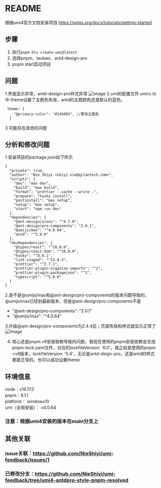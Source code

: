 # README
根据umi4官方文档安装项目 https://umijs.org/docs/tutorials/getting-started

## 步骤
1. 执行`pnpm dlx create-umi@latest`
2. 选择pnpm、taobao、antd-design-pro
3. pnpm start启动项目

## 问题
1.界面显示异常，antd-design-pro样式异常
![image](https://user-images.githubusercontent.com/35129125/230373364-b537a845-f1f0-4dab-b5e0-a68f22a27670.png)
2.umi的配置文件.umirc.ts中 theme设置了主题色失效，antd的主题颜色还是默认的蓝色。
```
 theme: {
    "@primary-color": "#1494D3", //更改主题色
  }
```
3.可能存在其他的问题

## 分析和修改问题
1.安装项目的package.json如下所示
```
{
  "private": true,
  "author": "Nie Shiyi <shiyi.nie@qitantech.com>",
  "scripts": {
    "dev": "max dev",
    "build": "max build",
    "format": "prettier --cache --write .",
    "prepare": "husky install",
    "postinstall": "max setup",
    "setup": "max setup",
    "start": "npm run dev"
  },
  "dependencies": {
    "@ant-design/icons": "^4.7.0",
    "@ant-design/pro-components": "2.0.1",
    "@umijs/max": "^4.0.64",
    "antd": "^5.0.0"
  },
  "devDependencies": {
    "@types/react": "^18.0.0",
    "@types/react-dom": "^18.0.0",
    "husky": "^8.0.1",
    "lint-staged": "^13.0.3",
    "prettier": "^2.7.1",
    "prettier-plugin-organize-imports": "^2",
    "prettier-plugin-packagejson": "^2",
    "typescript": "^5.0.0"
  }
}
```

2.是不是@umijs/max和@ant-design/pro-components的版本问题导致的，@umijs/max已经到最新版本，但是@ant-design/pro-components不是
- "@ant-design/pro-components": "2.0.1"
- "@umijs/max": "^4.0.64"

3.升级@ant-design/pro-components为2.4.4后；页面布局和样式就显示正常了
![image](https://user-images.githubusercontent.com/35129125/230373985-3bcc308c-fc80-4921-8828-4b0bde4afe94.png)

4. 核心还是pnpm v8安装依赖导致的问题，我现在使用的pnpm安装依赖会生成pnpm-lock.yaml文件，对应的lockfileVersion: '6.0'。我之前是使用的pnpm <v8版本，lockfileVersion: '5.4'，无论是antd-dsign-pro，还是antd的样式都是正常的，也可以成功设置theme


## 环境信息
node：v16.17.0  
pnpm：8.1.1  
platform： windows10  
umi（全局安装）： v4.0.64  

### 注意：根据umi4安装的版本在main分支上

## 其他关联
### issue关联：https://github.com/NieShiyi/umi-feedback/issues/1
### 已修改分支：https://github.com/NieShiyi/umi-feedback/tree/umi4-antdpro-style-pnpm-resolved



